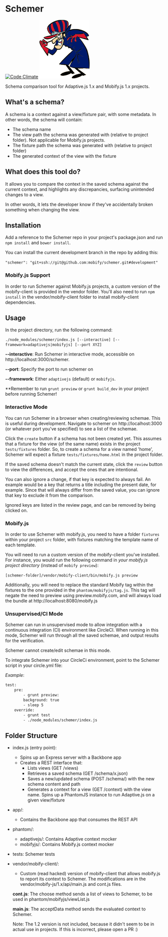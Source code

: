 Schemer
=======

[![Code Climate](https://codeclimate.com/github/mobify/schemer/badges/gpa.svg)](https://codeclimate.com/github/mobify/schemer)
![Image](app/images/schemer.gif)

Schema comparison tool for Adaptive.js 1.x and Mobify.js 1.x projects.

## What's a schema?

A schema is a context against a view/fixture pair, with some metadata. In other
 words, the schema will contain:

 - The schema name
 - The view path the schema was generated with (relative to project folder).
   Not applicable for Mobify.js projects.
 - The fixture path the schema was generated with (relative to project folder)
 - The generated context of the view with the fixture

## What does this tool do?

It allows you to compare the context in the saved schema against the current
context, and highlights any discrepancies, surfacing unintended changes to a
view.

In other words, it lets the developer know if they've accidentally broken
something when changing the view.

## Installation

Add a reference to the Schemer repo in your project's package.json and run
`npm install` and `bower install`.

You can install the current development branch in the repo by adding this:

`"schemer": "git+ssh://git@github.com:mobify/schemer.git#development"`

### Mobify.js Support

In order to run Schemer against Mobify.js projects, a custom version of the
mobify-client is provided in the vendor folder. You'll also need to run
`npm install` in the vendor/mobify-client folder to install mobify-client
dependencies.

## Usage

In the project directory, run the following command:

    ./node_modules/schemer/index.js [--interactive] [--framework=adaptivejs|mobifyjs] [--port XYZ]

 **--interactive**: Run Schemer in interactive mode, accessible on
 http://localhost:3000/schemer.

 **--port**: Specify the port to run schemer on

 **--framework**: Either `adaptivejs` (default) or `mobifyjs`.

**Remember to run `grunt preview` or `grunt build_dev` in your project before
 running Schemer!

### Interactive Mode

You can run Schemer in a browser when creating/reviewing schemae. This is useful
during development. Navigate to schemer on http://localhost:3000 (or whatever
port you've specified) to see a list of the schemae.

Click the `create` button if a schema has not been created yet. This assumes
that a fixture for the view (of the same name) exists in the project
`tests/fixtures` folder. So, to create a schema for a view named 'home', Schemer
will expect a fixture `tests/fixtures/home.html` in the project folder.

If the saved schema doesn't match the current state, click the `review` button
to view the differences, and accept the ones that are intentional.

You can also ignore a change, if that key is expected to always fail. An example
would be a key that returns a title including the present date, for example.
Since that will always differ from the saved value, you can ignore that key to
exclude it from the comparison.

Ignored keys are listed in the review page, and can be removed by being clicked
on.

### Mobify.js

In order to use Schemer with mobify.js, you need to have a folder `fixtures`
 within your project `src` folder, with fixtures matching the template name of
 each template.

You will need to run a custom version of the mobify-client you've installed. For
instance, you would run the following command in *your mobify.js project
directory* (instead of `mobify preview`):

`[schemer-folder]/vendor/mobify-client/bin/mobify.js preview`

Additionally, you will need to replace the standard Mobify tag within the
fixtures to the one provided in the `phantom/mobifyjs/tag.js`. This tag will
negate the need to preview using preview.mobify.com, and will always load the
bundle at http://localhost:8080/mobify.js

### Unsupervised/CI Mode

Schemer can run in unsupervised mode to allow integration with a continuous
integration (CI) environment like CircleCI. When running in this mode, Schemer
will run through all the saved schemae, and output results for the verification.

Schemer cannot create/edit schemae in this mode.

To integrate Schemer into your CircleCi environment, point to the Schemer
script in your circle.yml file:

*Example*:
```
test:
    pre:
        - grunt preview:
        background: true
        - sleep 5
    override:
        - grunt test
        - ./node_modules/schemer/index.js
```

## Folder Structure

- index.js (entry point):
    - Spins up an Express server with a Backbone app
    - Creates a REST interface that:
        - Lists views (GET /views)
        - Retrieves a saved schema (GET /schema/x.json)
        - Saves a new/updated schema (POST /schema/) with the new schema content and path
        - Generates a context for a view (GET /context) with the view name. Spins
          up a PhantomJS instance to run Adaptive.js on a given view/fixture
- app/:
    - Contains the Backbone app that consumes the REST API
- phantom/:
    - adaptivejs/: Contains Adaptive context mocker
    - mobifyjs/: Contains Mobify.js context mocker
- tests: Schemer tests
- vendor/mobify-client/:
    - Custom (read hacked) version of mobify-client that allows mobify.js to
    report its context to Schemer. The modifications are in the
    vendor/mobify-js/1.x/api/main.js and cont.js files.

    **cont.js**: The choose method sends a list of views to Schemer, to be used in
    phantom/mobifyjs/viewList.js

    **main.js**: The acceptData method sends the evaluated context to Schemer.

    Note: The 1.2 version is not included, because it didn't seem to be in
     actual use in projects. If this is incorrect, please open a PR :)
